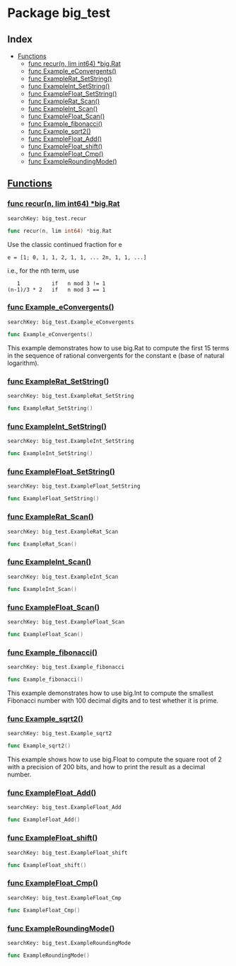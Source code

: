 # Package big_test

## Index

* [Functions](#func)
    * [func recur(n, lim int64) *big.Rat](#recur)
    * [func Example_eConvergents()](#Example_eConvergents)
    * [func ExampleRat_SetString()](#ExampleRat_SetString)
    * [func ExampleInt_SetString()](#ExampleInt_SetString)
    * [func ExampleFloat_SetString()](#ExampleFloat_SetString)
    * [func ExampleRat_Scan()](#ExampleRat_Scan)
    * [func ExampleInt_Scan()](#ExampleInt_Scan)
    * [func ExampleFloat_Scan()](#ExampleFloat_Scan)
    * [func Example_fibonacci()](#Example_fibonacci)
    * [func Example_sqrt2()](#Example_sqrt2)
    * [func ExampleFloat_Add()](#ExampleFloat_Add)
    * [func ExampleFloat_shift()](#ExampleFloat_shift)
    * [func ExampleFloat_Cmp()](#ExampleFloat_Cmp)
    * [func ExampleRoundingMode()](#ExampleRoundingMode)


## <a id="func" href="#func">Functions</a>

### <a id="recur" href="#recur">func recur(n, lim int64) *big.Rat</a>

```
searchKey: big_test.recur
```

```Go
func recur(n, lim int64) *big.Rat
```

Use the classic continued fraction for e 

```
e = [1; 0, 1, 1, 2, 1, 1, ... 2n, 1, 1, ...]

```
i.e., for the nth term, use 

```
   1          if   n mod 3 != 1
(n-1)/3 * 2   if   n mod 3 == 1

```
### <a id="Example_eConvergents" href="#Example_eConvergents">func Example_eConvergents()</a>

```
searchKey: big_test.Example_eConvergents
```

```Go
func Example_eConvergents()
```

This example demonstrates how to use big.Rat to compute the first 15 terms in the sequence of rational convergents for the constant e (base of natural logarithm). 

### <a id="ExampleRat_SetString" href="#ExampleRat_SetString">func ExampleRat_SetString()</a>

```
searchKey: big_test.ExampleRat_SetString
```

```Go
func ExampleRat_SetString()
```

### <a id="ExampleInt_SetString" href="#ExampleInt_SetString">func ExampleInt_SetString()</a>

```
searchKey: big_test.ExampleInt_SetString
```

```Go
func ExampleInt_SetString()
```

### <a id="ExampleFloat_SetString" href="#ExampleFloat_SetString">func ExampleFloat_SetString()</a>

```
searchKey: big_test.ExampleFloat_SetString
```

```Go
func ExampleFloat_SetString()
```

### <a id="ExampleRat_Scan" href="#ExampleRat_Scan">func ExampleRat_Scan()</a>

```
searchKey: big_test.ExampleRat_Scan
```

```Go
func ExampleRat_Scan()
```

### <a id="ExampleInt_Scan" href="#ExampleInt_Scan">func ExampleInt_Scan()</a>

```
searchKey: big_test.ExampleInt_Scan
```

```Go
func ExampleInt_Scan()
```

### <a id="ExampleFloat_Scan" href="#ExampleFloat_Scan">func ExampleFloat_Scan()</a>

```
searchKey: big_test.ExampleFloat_Scan
```

```Go
func ExampleFloat_Scan()
```

### <a id="Example_fibonacci" href="#Example_fibonacci">func Example_fibonacci()</a>

```
searchKey: big_test.Example_fibonacci
```

```Go
func Example_fibonacci()
```

This example demonstrates how to use big.Int to compute the smallest Fibonacci number with 100 decimal digits and to test whether it is prime. 

### <a id="Example_sqrt2" href="#Example_sqrt2">func Example_sqrt2()</a>

```
searchKey: big_test.Example_sqrt2
```

```Go
func Example_sqrt2()
```

This example shows how to use big.Float to compute the square root of 2 with a precision of 200 bits, and how to print the result as a decimal number. 

### <a id="ExampleFloat_Add" href="#ExampleFloat_Add">func ExampleFloat_Add()</a>

```
searchKey: big_test.ExampleFloat_Add
```

```Go
func ExampleFloat_Add()
```

### <a id="ExampleFloat_shift" href="#ExampleFloat_shift">func ExampleFloat_shift()</a>

```
searchKey: big_test.ExampleFloat_shift
```

```Go
func ExampleFloat_shift()
```

### <a id="ExampleFloat_Cmp" href="#ExampleFloat_Cmp">func ExampleFloat_Cmp()</a>

```
searchKey: big_test.ExampleFloat_Cmp
```

```Go
func ExampleFloat_Cmp()
```

### <a id="ExampleRoundingMode" href="#ExampleRoundingMode">func ExampleRoundingMode()</a>

```
searchKey: big_test.ExampleRoundingMode
```

```Go
func ExampleRoundingMode()
```

